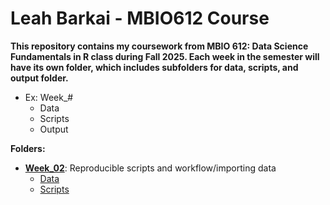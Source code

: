 # Leah Barkai - MBIO612 Course

**This repository contains my coursework from MBIO 612: Data Science Fundamentals in R class during Fall 2025. Each week in the semester will have its own folder, which includes subfolders for data, scripts, and output folder.** 

   - Ex: Week_#
      * Data
      * Scripts
      * Output

**Folders:**

- [**Week_02**]([http://github.com/OCN-682-UH/Barkai/tree/main/Week_02](https://github.com/OCN-682-UH/Barkai/tree/365a673e96078ac53b3a2ff961efab0241146056/Week_02)): Reproducible scripts and workflow/importing data
  - [Data](http://github.com/OCN-682-UH/Barkai/blob/main/Week_02/Data)
  - [Scripts](http://github.com/OCN-682-UH/Barkai/blob/main/Week_02/Scripts) 
